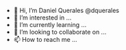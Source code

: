 - 👋 Hi, I’m Daniel Querales @dquerales
- 👀 I’m interested in ...
- 🌱 I’m currently learning ...
- 💞️ I’m looking to collaborate on ...
- 📫 How to reach me ...

<!---
dquerales/dquerales is a ✨ special ✨ repository because its `README.md` (this file) appears on your GitHub profile.
You can click the Preview link to take a look at your changes.
--->
